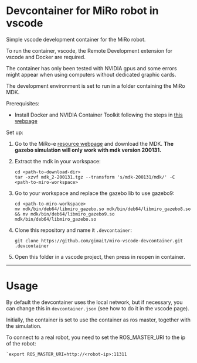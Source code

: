 # Devcontainer for MiRo robot in vscode

Simple vscode development container for the MiRo robot.

To run the container, vscode, the Remote Development extension for vscode and Docker are required.

The container has only been tested with NVIDIA gpus and some errors might appear when using
computers without dedicated graphic cards.

The development environment is set to run in a folder containing the MiRo MDK.

Prerequisites:
- Install Docker and NVIDIA Container Toolkit following the steps in [this webpage](https://docs.nvidia.com/datacenter/cloud-native/container-toolkit/install-guide.html#docker)

Set up:

1. Go to the MiRo-e [resource webpage](http://labs.consequentialrobotics.com/download.php?file=mdk_2-200131.tgz) and download the MDK. **The gazebo simulation will only work with mdk version 200131.**

2. Extract the mdk in your workspace:

    ```
    cd <path-to-download-dir>
    tar -xzvf mdk_2-200131.tgz --transform 's/mdk-200131/mdk/' -C <path-to-miro-workspace>
    ```

3. Go to your workspace and replace the gazebo lib to use gazebo9:

    ```
    cd <path-to-miro-workspace>
    mv mdk/bin/deb64/libmiro_gazebo.so mdk/bin/deb64/libmiro_gazebo8.so && mv mdk/bin/deb64/libmiro_gazebo9.so mdk/bin/deb64/libmiro_gazebo.so
    ```

4. Clone this repository and name it `.devcontainer`:

    `git clone https://github.com/gimait/miro-vscode-devcontainer.git .devcontainer`

5. Open this folder in a vscode project, then press in reopen in container.


------


# Usage
By default the devcontainer uses the local network, but if necessary, you can change this in `devcontainer.json` (see how to do it in the vscode page).

Initially, the container is set to use the container as ros master, together with the simulation.

To connect to a real robot, you need to set the ROS_MASTER_URI to the ip of the robot:

    `export ROS_MASTER_URI=http://<robot-ip>:11311

